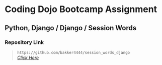 # Coding Dojo Bootcamp Assignment
## Python, Django / Django / Session Words

### Repository Link  

> ``` https://github.com/bakker4444/session_words_django ```  
> _[Click Here](https://github.com/bakker4444/session_words_django)_  
